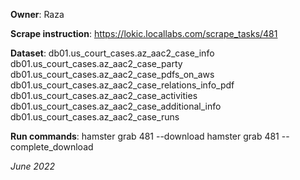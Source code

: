 **Owner**: Raza
 
**Scrape instruction**: https://lokic.locallabs.com/scrape_tasks/481

**Dataset**: db01.us_court_cases.az_aac2_case_info
			 db01.us_court_cases.az_aac2_case_party
			 db01.us_court_cases.az_aac2_case_pdfs_on_aws
			 db01.us_court_cases.az_aac2_case_relations_info_pdf
			 db01.us_court_cases.az_aac2_case_activities
			 db01.us_court_cases.az_aac2_case_additional_info
			 db01.us_court_cases.az_aac2_case_runs

**Run commands**: hamster grab 481 --download
                  hamster grab 481 --complete_download

_June 2022_
